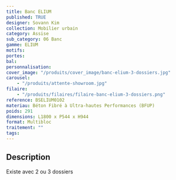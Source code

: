 ```yaml
---
title: Banc ELIUM
published: TRUE
designer: Sovann Kim
collection: Mobilier urbain
category: Assise
sub_category: 06 Banc
gamme: ELIUM
motifs:
portes:
bal:
personnalisation:
cover_image: "/produits/cover_image/banc-elium-3-dossiers.jpg"
carousel:
    - "/produits/attente-showroom.jpg"
filaire:
    - "/produits/filaires/filaire-banc-elium-3-dossiers.png"
reference: BSELIUM0102
materiau: Béton Fibré à Ultra-hautes Performances (BFUP)
poids: 291
dimensions: L1800 x P544 x H944
format: Multibloc
traitement: ""
tags:
---
```


## Description

Existe avec 2 ou 3 dossiers
